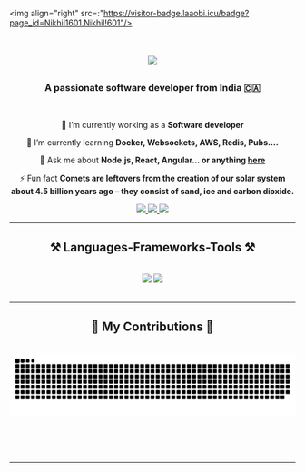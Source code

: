 <img align="right" src=:"https://visitor-badge.laaobi.icu/badge?page_id=Nikhil1601.Nikhil!601"/>

<h1 align="center">
    <img src="https://readme-typing-svg.herokuapp.com/?font=Righteous&size=35&center=true&vCenter=true&width=500&height=70&duration=4000&lines=Hello+There!+👋;+I'm+Nikhil+Gautam!;" />
</h1>

<h3 align="center">A passionate software developer from India 🇨🇦</h3>

<br/>

<div align="center">
 
 🔭 I’m currently working as a **Software developer**
 
 🌱 I’m currently learning **Docker, Websockets, AWS, Redis, Pubs....**

💬 Ask me about **Node.js, React, Angular... or anything [here](https://github.com/Nikhil1601/Nikhil1601/issues)**

⚡ Fun fact **Comets are leftovers from the creation of our solar system about 4.5 billion years ago – they consist of sand, ice and carbon dioxide.**

 </div>

<div align="center"> 
  <a href="mailto:nikhilg1602@gmail.com">
    <img src="https://img.shields.io/badge/Gmail-333333?style=for-the-badge&logo=gmail&logoColor=red" />
  </a>
  <a href="https://www.linkedin.com/in/nikhil-gautam16/" target="_blank">
    <img src="https://img.shields.io/badge/LinkedIn-0077B5?style=for-the-badge&logo=linkedin&logoColor=white" target="_blank" />
  </a>
  <a href="https://github.com/Nikhil1601/" target="_blank">
     <img src="https://img.shields.io/badge/Portfolio-FF5722?style=for-the-badge&logo=todoist&logoColor=white" target="_blank" /> <!-- sqlite, safari, google-chrome are other good icon options -->
  </a>
</div>

 <hr/>

<h2 align="center">⚒️ Languages-Frameworks-Tools ⚒️</h2>
<br/>
<div align="center">
    <img src="https://skillicons.dev/icons?i=react,bootstrap,angular,html,css,vscode,github,tailwind,git,r" />
    <img src="https://skillicons.dev/icons?i=nodejs,python,javascript,typescript,express,tensorflow,mongodb,java,,mysql,solidity" /><br>
</div>

<br/>
<hr/>

<div align="center">
  <h2>🐍 My Contributions 🐍</h2>
  <br>
  <img alt="snake eating my contributions" src="https://raw.githubusercontent.com/Nikhil1601/Nikhil1601/output/github-contribution-grid-snake.svg" />
  
  <br/><br/><br/>
</div>

<hr/>

<!----<h2 align="center">⚡ Stats ⚡</h2>
<br>
<div align=center>
  <img width=390 src="https://github-readme-streak-stats-salesp07.vercel.app/?user=salesp07&count_private=true&theme=react&border_radius=10" alt="streak stats"/>
  <img width=390 src="https://github-readme-stats-salesp07.vercel.app/api?username=salesp07&count_private=true&show_icons=true&theme=react&rank_icon=github&border_radius=10" alt="readme stats" />
  <br/>
  <img width=325 align="center" src="https://github-readme-stats-salesp07.vercel.app/api/top-langs/?username=salesp07&hide=HTML&langs_count=8&layout=compact&theme=react&border_radius=10&size_weight=0.5&count_weight=0.5&exclude_repo=github-readme-stats" alt="top langs" />
</div>

<br/><br/>

<hr/>

<br/>

<div align="center">
<a href='https://ko-fi.com/V7V4RAK9C' target='_blank'><img height='64' style='border:0px;height:64px;' src='https://storage.ko-fi.com/cdn/kofi1.png?v=3' border='0' alt='Buy Me a Coffee at ko-fi.com' /></a>
</div>

<br/>----->


<!---- 👋 Hi, I’m @Nikhil1601
- 👀 I’m interested in machine learning,deep learning, software development and problem solving
- 🌱 I’m currently pursuing computer science engineering
- 💞️ I’m looking to collaborate on machine learning,deep learning,website devlopment,and software development programs
- 📫 Email-:nikhilg1602@gmail.com  Linkedin profile-:www.linkedin.com/in/nikhil-gautam-0960ab222
---->
<!---
Nikhil1601/Nikhil1601 is a ✨ special ✨ repository because its `README.md` (this file) appears on your GitHub profile.
You can click the Preview link to take a look at your changes.
--->
